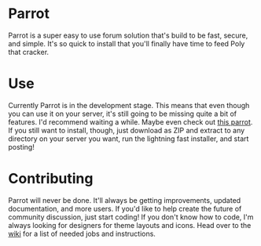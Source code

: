 Parrot
======

Parrot is a super easy to use forum solution that's build to be fast, secure, and simple. It's so quick to install that you'll finally have time to feed Poly that cracker.

Use
===

Currently Parrot is in the development stage. This means that even though you can use it on your server, it's still going to be missing quite a bit of features. I'd recommend waiting a while. Maybe even check out [this parrot](http://bit.ly/1jnMQ6S). If you still want to install, though, just download as ZIP and extract to any directory on your server you want, run the lightning fast installer, and start posting!

Contributing
=========

Parrot will never be done. It'll always be getting improvements, updated documentation, and more users. If you'd like to help create the future of community discussion, just start coding! If you don't know how to code, I'm always looking for designers for theme layouts and icons. Head over to the [wiki](http://github.com/Codingbean/Parrot/wiki/Contribute) for a list of needed jobs and instructions.
